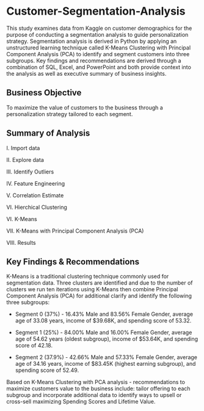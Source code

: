# Customer-Segmentation-Analysis

This study examines data from Kaggle on customer demographics for the purpose of conducting a segmentation analysis to guide personalization strategy. Segmentation analysis is derived in Python by applying an unstructured learning technique called K-Means Clustering with Principal Component Analysis (PCA) to identify and segment customers into three subgroups. Key findings and recommendations are derived through a combination of SQL, Excel, and PowerPoint and both provide context into the analysis as well as executive summary of business insights.

## Business Objective
To maximize the value of customers to the business through a personalization strategy tailored to each segment.

## Summary of Analysis
I.   Import data

II.  Explore data

III. Identify Outliers

IV.  Feature Engineering

V.   Correlation Estimate

VI.  Hierchical Clustering

VI.  K-Means

VII. K-Means with Principal Component Analysis (PCA)

VIII. Results


## Key Findings & Recommendations
K-Means is a traditional clustering technique commonly used for segmentation data. Three clusters are identified and due to the number of clusters we run ten iterations using K-Means then combine Principal Component Analysis (PCA) for additional clarify and identify the following three subgroups:

- Segment 0 (37%) - 16.43% Male and 83.56% Female Gender, average age of 33.08 years, income of $39.68K, and spending score of 53.32.

- Segment 1 (25%) - 84.00% Male and 16.00% Female Gender, average age of 54.62 years (oldest subgroup), income of $53.64K, and spending score of 42.18.

- Segment 2 (37.9%) - 42.66% Male and 57.33% Female Gender, average age of 34.16 years, income of $83.45K (highest earning subgroup), and spending score of 52.49.


Based on K-Means Clustering with PCA analysis - recommendations to maximize customers value to the business include: tailor offering to each subgroup and incorporate additional data to identify ways to upsell or cross-sell maximizing Spending Scores and Lifetime Value.

